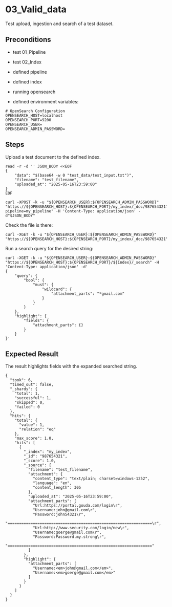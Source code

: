 # 03_Valid_data

Test upload, ingestion and search of a test dataset.

## Preconditions

- test 01_Pipeline
- test 02_Index

- defined pipeline
- defined index
- running opensearch
- defined environment variables:
```dotenv
# OpenSearch Configuration
OPENSEARCH_HOST=localhost
OPENSEARCH_PORT=9200
OPENSEARCH_USER=
OPENSEARCH_ADMIN_PASSWORD=
```

## Steps

Upload a test document to the defined index.
```shell
read -r -d '' JSON_BODY <<EOF
{
    "data": "$(base64 -w 0 "test_data/test_input.txt")",
    "filename": "test_filename",
    "uploaded_at": "2025-05-16T23:59:00"
}
EOF

curl -XPOST -k -u "${OPENSEARCH_USER}:${OPENSEARCH_ADMIN_PASSWORD}" "https://${OPENSEARCH_HOST}:${OPENSEARCH_PORT}/my_index/_doc/987654321?pipeline=my_pipeline" -H 'Content-Type: application/json' -d"$JSON_BODY"
```

Check the file is there:
```shell
curl -XGET -k -u "${OPENSEARCH_USER}:${OPENSEARCH_ADMIN_PASSWORD}" "https://${OPENSEARCH_HOST}:${OPENSEARCH_PORT}/my_index/_doc/987654321"
```

Run a search query for the desired string: 
```shell
curl -XGET -k -u "${OPENSEARCH_USER}:${OPENSEARCH_ADMIN_PASSWORD}" "https://${OPENSEARCH_HOST}:${OPENSEARCH_PORT}/${index}/_search" -H 'Content-Type: application/json' -d'
{
    "query": {
        "bool": {
            "must": {
                "wildcard": {
                    "attachment_parts": "*gmail.com"
                }
            }
        }
    },
    "highlight": {
        "fields": {
            "attachment_parts": {}
        }
    }
}'
```



## Expected Result

The result highlights fields with the expanded searched string.
```shell
{
  "took": 6,
  "timed_out": false,
  "_shards": {
    "total": 1,
    "successful": 1,
    "skipped": 0,
    "failed": 0
  },
  "hits": {
    "total": {
      "value": 1,
      "relation": "eq"
    },
    "max_score": 1.0,
    "hits": [
      {
        "_index": "my_index",
        "_id": "987654321",
        "_score": 1.0,
        "_source": {
          "filename": "test_filename",
          "attachment": {
            "content_type": "text/plain; charset=windows-1252",
            "language": "en",
            "content_length": 305
          },
          "uploaded_at": "2025-05-16T23:59:00",
          "attachment_parts": [
            "Url:https://portal.gouda.com/login\r",
            "Username:john@gmail.com\r",
            "Password:john54321\r",
            "===============================================================\r",
            "Url:http://www.security.com/login/new\r",
            "Username:goerge@gmail.com\r",
            "Password:Password.my.strong\r",
            "==============================================================="
          ]
        },
        "highlight": {
          "attachment_parts": [
            "Username:<em>john@gmail.com</em>",
            "Username:<em>goerge@gmail.com</em>"
          ]
        }
      }
    ]
  }
}
```


